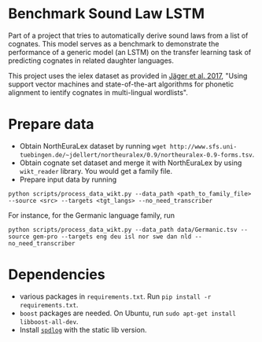 # Benchmark Sound Law LSTM

Part of a project that tries to automatically derive sound laws from a list of cognates. This model serves as a benchmark to demonstrate the performance of a generic model (an LSTM) on the transfer learning task of predicting cognates in related daughter languages.

This project uses the ielex dataset as provided in [Jäger et al. 2017](https://www.aclweb.org/anthology/E17-1113.pdf), "Using support vector machines and state-of-the-art algorithms for phonetic alignment to ientify cognates in multi-lingual wordlists".

# Prepare data
* Obtain NorthEuraLex dataset by running `wget http://www.sfs.uni-tuebingen.de/~jdellert/northeuralex/0.9/northeuralex-0.9-forms.tsv`. 
* Obtain cognate set dataset and merge it with NorthEuraLex by using `wikt_reader` library. You would get a family file.
* Prepare input data by running
```
python scripts/process_data_wikt.py --data_path <path_to_family_file> --source <src> --targets <tgt_langs> --no_need_transcriber
```
For instance, for the Germanic language family, run
```
python scripts/process_data_wikt.py --data_path data/Germanic.tsv --source gem-pro --targets eng deu isl nor swe dan nld --no_need_transcriber
```
# Dependencies
* various packages in `requirements.txt`. Run `pip install -r requirements.txt`.
* `boost` packages are needed. On Ubuntu, run `sudo apt-get install libboost-all-dev`.
* Install [`spdlog`](https://github.com/gabime/spdlog#static-lib-version-recommended---much-faster-compile-times) with the static lib version.
